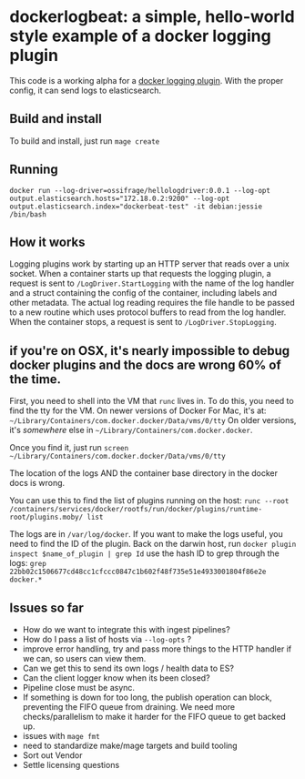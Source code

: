# dockerlogbeat: a simple, hello-world style example of a docker logging plugin


This code is a working alpha for a [docker logging plugin](https://docs.docker.com/engine/extend/plugins_logging/). With the proper config, it can send logs to elasticsearch.
## Build and install

To build and install, just run `mage create`


## Running

`docker run --log-driver=ossifrage/hellologdriver:0.0.1 --log-opt output.elasticsearch.hosts="172.18.0.2:9200" --log-opt output.elasticsearch.index="dockerbeat-test" -it debian:jessie /bin/bash`


## How it works

Logging plugins work by starting up an HTTP server that reads over a unix socket. When a container starts up that requests the logging plugin, a request is sent to `/LogDriver.StartLogging` with the name of the log handler and a struct containing the config of the container, including labels and other metadata. The actual log reading requires the file handle to be passed to a new routine which uses protocol buffers to read from the log handler. When the container stops, a request is sent to `/LogDriver.StopLogging`.



## if you're on OSX, it's nearly impossible to debug docker plugins and the docs are wrong 60% of the time.

First, you need to shell into the VM that `runc` lives in. To do this, you need to find the tty for the VM. On newer versions of Docker For Mac, it's at: `~/Library/Containers/com.docker.docker/Data/vms/0/tty` On older versions, it's _somewhere_ else in `~/Library/Containers/com.docker.docker`. 


Once you find it, just run `screen ~/Library/Containers/com.docker.docker/Data/vms/0/tty`


The location of the logs AND the container base directory in the docker docs is wrong.


You can use this to find the list of plugins running on the host: `runc --root /containers/services/docker/rootfs/run/docker/plugins/runtime-root/plugins.moby/ list`

The logs are in `/var/log/docker`. If you want to make the logs useful, you need to find the ID of the plugin. Back on the darwin host, run `docker plugin inspect $name_of_plugin | grep Id` use the hash ID to grep through the logs: `grep 22bb02c1506677cd48cc1cfccc0847c1b602f48f735e51e4933001804f86e2e docker.*`


## Issues so far

- How do we want to integrate this with ingest pipelines?
- How do I pass a list of hosts via `--log-opts` ?
- improve error handling, try and pass more things to the HTTP handler if we can, so users can view them.
- Can we get this to send its own logs / health data to ES?
- Can the client logger know when its been closed?
- Pipeline close must be async.
- If something is down for too long, the publish operation can block,  preventing the FIFO queue from draining. We need more checks/parallelism to make it harder for the FIFO queue to get backed up.
- issues with `mage fmt`
- need to standardize make/mage targets and build tooling
- Sort out Vendor
- Settle licensing questions 